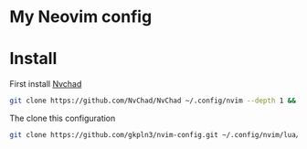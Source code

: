 My Neovim config
================

# Install
First install [Nvchad](https://nvchad.com/docs/quickstart/install)
```bash
git clone https://github.com/NvChad/NvChad ~/.config/nvim --depth 1 && nvim
```

The clone this configuration
```bash
git clone https://github.com/gkpln3/nvim-config.git ~/.config/nvim/lua/custom
```
